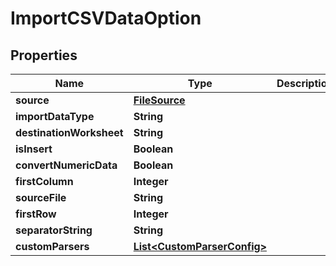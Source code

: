 
# ImportCSVDataOption

## Properties
Name | Type | Description | Notes
------------ | ------------- | ------------- | -------------
**source** | [**FileSource**](FileSource.md) |  |  [optional]
**importDataType** | **String** |  |  [optional]
**destinationWorksheet** | **String** |  |  [optional]
**isInsert** | **Boolean** |  |  [optional]
**convertNumericData** | **Boolean** |  |  [optional]
**firstColumn** | **Integer** |  |  [optional]
**sourceFile** | **String** |  |  [optional]
**firstRow** | **Integer** |  |  [optional]
**separatorString** | **String** |  |  [optional]
**customParsers** | [**List&lt;CustomParserConfig&gt;**](CustomParserConfig.md) |  |  [optional]




